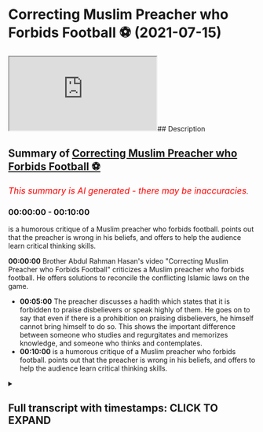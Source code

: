 # Correcting Muslim Preacher who Forbids Football ⚽️ (2021-07-15)

<iframe loading='lazy' src='https://www.youtube.com/embed/k6Vnz5r7fVQ'></iframe>## Description



## Summary of [Correcting Muslim Preacher who Forbids Football ⚽️](https://www.youtube.com/watch?v=k6Vnz5r7fVQ)


*<span style="color:red; font-size:125%">This summary is AI generated - there may be inaccuracies</span>. [](/)*

### <a onclick="modifyYTiframeseektime('0')">00:00:00</a> - <a onclick="modifyYTiframeseektime('600')">00:10:00</a>

 is a humorous critique of a Muslim preacher who forbids football. points out that the preacher is wrong in his beliefs, and offers to help the audience learn critical thinking skills.

**<a onclick="modifyYTiframeseektime('0')">00:00:00</a>** Brother Abdul Rahman Hasan's video "Correcting Muslim Preacher who Forbids Football" criticizes a Muslim preacher who forbids football. He offers solutions to reconcile the conflicting Islamic laws on the game.
* **<a onclick="modifyYTiframeseektime('300')">00:05:00</a>** The preacher discusses a hadith which states that it is forbidden to praise disbelievers or speak highly of them. He goes on to say that even if there is a prohibition on praising disbelievers, he himself cannot bring himself to do so. This shows the important difference between someone who studies and regurgitates and memorizes knowledge, and someone who thinks and contemplates.
* **<a onclick="modifyYTiframeseektime('600')">00:10:00</a>**  is a humorous critique of a Muslim preacher who forbids football. points out that the preacher is wrong in his beliefs, and offers to help the audience learn critical thinking skills.

<details><summary><h2>Full transcript with timestamps: CLICK TO EXPAND</h2></summary>

<a onclick="modifyYTiframeseektime('4')">0:00:04</a> i was recently made  
<a onclick="modifyYTiframeseektime('6')">0:00:06</a> aware of a video that brother abdul  
<a onclick="modifyYTiframeseektime('8')">0:00:08</a> rahman hassan had made  
<a onclick="modifyYTiframeseektime('10')">0:00:10</a> on the permissibility of football or  
<a onclick="modifyYTiframeseektime('12')">0:00:12</a> lack thereof  
<a onclick="modifyYTiframeseektime('14')">0:00:14</a> and this video i found it astounding  
<a onclick="modifyYTiframeseektime('18')">0:00:18</a> absolutely astounding  
<a onclick="modifyYTiframeseektime('21')">0:00:21</a> and i've just come to the conclusion  
<a onclick="modifyYTiframeseektime('23')">0:00:23</a> that there must be a deeper reason  
<a onclick="modifyYTiframeseektime('26')">0:00:26</a> why such conclusions are being met so  
<a onclick="modifyYTiframeseektime('28')">0:00:28</a> after i've  
<a onclick="modifyYTiframeseektime('29')">0:00:29</a> done the initial prognosis if you want  
<a onclick="modifyYTiframeseektime('31')">0:00:31</a> to call it that or diagnostic  
<a onclick="modifyYTiframeseektime('34')">0:00:34</a> and once we've quickly just ran through  
<a onclick="modifyYTiframeseektime('37')">0:00:37</a> some of the things that he said  
<a onclick="modifyYTiframeseektime('39')">0:00:39</a> um i'm going to offer some solutions  
<a onclick="modifyYTiframeseektime('41')">0:00:41</a> insha'allah okay i'm going to offer some  
<a onclick="modifyYTiframeseektime('43')">0:00:43</a> solutions  
<a onclick="modifyYTiframeseektime('44')">0:00:44</a> so the first thing he said was that the  
<a onclick="modifyYTiframeseektime('47')">0:00:47</a> reason why  
<a onclick="modifyYTiframeseektime('48')">0:00:48</a> football well well he was saying about  
<a onclick="modifyYTiframeseektime('51')">0:00:51</a> football that  
<a onclick="modifyYTiframeseektime('53')">0:00:53</a> it has in it allah  
<a onclick="modifyYTiframeseektime('63')">0:01:03</a> laws which are man-made laws against the  
<a onclick="modifyYTiframeseektime('66')">0:01:06</a> against against the laws  
<a onclick="modifyYTiframeseektime('70')">0:01:10</a> of islam let's take a look at this  
<a onclick="modifyYTiframeseektime('73')">0:01:13</a> astonishing and shocking  
<a onclick="modifyYTiframeseektime('76')">0:01:16</a> okay segment of him speaking  
<a onclick="modifyYTiframeseektime('80')">0:01:20</a> about this  
<a onclick="modifyYTiframeseektime('95')">0:01:35</a> [Music]  
<a onclick="modifyYTiframeseektime('120')">0:02:00</a> let's not take it to the because some of  
<a onclick="modifyYTiframeseektime('123')">0:02:03</a> its forms can be  
<a onclick="modifyYTiframeseektime('124')">0:02:04</a> some of his forms can be mentioned  
<a onclick="modifyYTiframeseektime('141')">0:02:21</a> okay we know in our legislation what we  
<a onclick="modifyYTiframeseektime('143')">0:02:23</a> have in our sharia we have  
<a onclick="modifyYTiframeseektime('147')">0:02:27</a> in our 50 books if you look at it when  
<a onclick="modifyYTiframeseektime('149')">0:02:29</a> the scholars speak about  
<a onclick="modifyYTiframeseektime('151')">0:02:31</a> they divide it into four or even if you  
<a onclick="modifyYTiframeseektime('153')">0:02:33</a> want say two let's make it four 4.  
<a onclick="modifyYTiframeseektime('156')">0:02:36</a> act of worship and by that  
<a onclick="modifyYTiframeseektime('160')">0:02:40</a> then we have uh illness  
<a onclick="modifyYTiframeseektime('168')">0:02:48</a> then you have an  
<a onclick="modifyYTiframeseektime('171')">0:02:51</a> ayat are crimes that are committed  
<a onclick="modifyYTiframeseektime('174')">0:02:54</a> and then which are capital punishments  
<a onclick="modifyYTiframeseektime('176')">0:02:56</a> okay i mean punishment for those  
<a onclick="modifyYTiframeseektime('178')">0:02:58</a> scholars that's what our our legal  
<a onclick="modifyYTiframeseektime('181')">0:03:01</a> islamic  
<a onclick="modifyYTiframeseektime('182')">0:03:02</a> legislation revolves around it talks  
<a onclick="modifyYTiframeseektime('184')">0:03:04</a> about after these are the things you  
<a onclick="modifyYTiframeseektime('185')">0:03:05</a> study  
<a onclick="modifyYTiframeseektime('187')">0:03:07</a> now football consists of  
<a onclick="modifyYTiframeseektime('190')">0:03:10</a> it's a game of coming into contact with  
<a onclick="modifyYTiframeseektime('191')">0:03:11</a> one another yeah  
<a onclick="modifyYTiframeseektime('193')">0:03:13</a> okay when a person attacks another  
<a onclick="modifyYTiframeseektime('196')">0:03:16</a> person and breaks a person's bones  
<a onclick="modifyYTiframeseektime('198')">0:03:18</a> or breaks a person's leg or a person  
<a onclick="modifyYTiframeseektime('201')">0:03:21</a> gets injured  
<a onclick="modifyYTiframeseektime('202')">0:03:22</a> or a person's puts a finger in a  
<a onclick="modifyYTiframeseektime('203')">0:03:23</a> person's eye do they go to the chapters  
<a onclick="modifyYTiframeseektime('221')">0:03:41</a> but in our religion we have it doesn't  
<a onclick="modifyYTiframeseektime('222')">0:03:42</a> matter whether it's a game or not islam  
<a onclick="modifyYTiframeseektime('226')">0:03:46</a> as you mentioned in the beginning islam  
<a onclick="modifyYTiframeseektime('229')">0:03:49</a> governs everything it conforms to  
<a onclick="modifyYTiframeseektime('231')">0:03:51</a> everything our religion enters  
<a onclick="modifyYTiframeseektime('232')">0:03:52</a> every minute thing you go to the toilet  
<a onclick="modifyYTiframeseektime('234')">0:03:54</a> you're told how to clean yourself  
<a onclick="modifyYTiframeseektime('236')">0:03:56</a> i'm absolutely astounded by that  
<a onclick="modifyYTiframeseektime('242')">0:04:02</a> because here the obviously the  
<a onclick="modifyYTiframeseektime('243')">0:04:03</a> assumption let's let's say why  
<a onclick="modifyYTiframeseektime('245')">0:04:05</a> is wrong okay the assumption is  
<a onclick="modifyYTiframeseektime('249')">0:04:09</a> that for example they're playing  
<a onclick="modifyYTiframeseektime('250')">0:04:10</a> football and  
<a onclick="modifyYTiframeseektime('252')">0:04:12</a> someone gets injured to the point where  
<a onclick="modifyYTiframeseektime('254')">0:04:14</a> one of the limbs gets amputated which  
<a onclick="modifyYTiframeseektime('256')">0:04:16</a> really happens  
<a onclick="modifyYTiframeseektime('258')">0:04:18</a> well okay their bones get broken which  
<a onclick="modifyYTiframeseektime('260')">0:04:20</a> sometimes does happen  
<a onclick="modifyYTiframeseektime('261')">0:04:21</a> right that the punishment  
<a onclick="modifyYTiframeseektime('265')">0:04:25</a> is going to be automatic removal of the  
<a onclick="modifyYTiframeseektime('267')">0:04:27</a> game red card or whatever it is  
<a onclick="modifyYTiframeseektime('270')">0:04:30</a> and he says that this goes against the  
<a onclick="modifyYTiframeseektime('271')">0:04:31</a> islamic laws  
<a onclick="modifyYTiframeseektime('273')">0:04:33</a> which indicate that you know whatever is  
<a onclick="modifyYTiframeseektime('275')">0:04:35</a> have to be given basically  
<a onclick="modifyYTiframeseektime('277')">0:04:37</a> which you can see in the kotabuf in the  
<a onclick="modifyYTiframeseektime('279')">0:04:39</a> blab of ginayet  
<a onclick="modifyYTiframeseektime('282')">0:04:42</a> how pathetic sorry how is that a  
<a onclick="modifyYTiframeseektime('286')">0:04:46</a> contradiction  
<a onclick="modifyYTiframeseektime('287')">0:04:47</a> when if it's an islamic state the the  
<a onclick="modifyYTiframeseektime('290')">0:04:50</a> person the claimant can actually still  
<a onclick="modifyYTiframeseektime('292')">0:04:52</a> make the claim  
<a onclick="modifyYTiframeseektime('293')">0:04:53</a> and he'll have video evidence to suggest  
<a onclick="modifyYTiframeseektime('296')">0:04:56</a> that the person actually hurt them  
<a onclick="modifyYTiframeseektime('298')">0:04:58</a> if anything football if it's being  
<a onclick="modifyYTiframeseektime('300')">0:05:00</a> recorded  
<a onclick="modifyYTiframeseektime('301')">0:05:01</a> will help the retribution of justice if  
<a onclick="modifyYTiframeseektime('304')">0:05:04</a> that particular court decides to take  
<a onclick="modifyYTiframeseektime('305')">0:05:05</a> videographic evidence  
<a onclick="modifyYTiframeseektime('307')">0:05:07</a> i don't see how there is a mukhalik  
<a onclick="modifyYTiframeseektime('311')">0:05:11</a> and why is it assumed that a referee  
<a onclick="modifyYTiframeseektime('314')">0:05:14</a> should have  
<a onclick="modifyYTiframeseektime('316')">0:05:16</a> i think about this for a second why  
<a onclick="modifyYTiframeseektime('317')">0:05:17</a> should the referee have  
<a onclick="modifyYTiframeseektime('319')">0:05:19</a> the powers to do  
<a onclick="modifyYTiframeseektime('323')">0:05:23</a> or punishments or tajirat whatever maybe  
<a onclick="modifyYTiframeseektime('327')">0:05:27</a> just think before you speak just  
<a onclick="modifyYTiframeseektime('330')">0:05:30</a> think this is absolutely diabolical  
<a onclick="modifyYTiframeseektime('336')">0:05:36</a> this is absolutely different  
<a onclick="modifyYTiframeseektime('340')">0:05:40</a> well he talks about not getting along  
<a onclick="modifyYTiframeseektime('341')">0:05:41</a> with or not  
<a onclick="modifyYTiframeseektime('343')">0:05:43</a> loving not being able to love a people  
<a onclick="modifyYTiframeseektime('345')">0:05:45</a> of different faiths  
<a onclick="modifyYTiframeseektime('346')">0:05:46</a> and religion let's take a look at what  
<a onclick="modifyYTiframeseektime('348')">0:05:48</a> he has to say  
<a onclick="modifyYTiframeseektime('350')">0:05:50</a> the middle like who's offside without  
<a onclick="modifyYTiframeseektime('352')">0:05:52</a> any penalty where it's shot from all of  
<a onclick="modifyYTiframeseektime('354')">0:05:54</a> these are  
<a onclick="modifyYTiframeseektime('355')">0:05:55</a> administrative this is fine we're  
<a onclick="modifyYTiframeseektime('357')">0:05:57</a> talking about  
<a onclick="modifyYTiframeseektime('360')">0:06:00</a> the goal against the laws of allah which  
<a onclick="modifyYTiframeseektime('363')">0:06:03</a> the football players are forced to  
<a onclick="modifyYTiframeseektime('364')">0:06:04</a> follow  
<a onclick="modifyYTiframeseektime('364')">0:06:04</a> for example some of them and i'm going  
<a onclick="modifyYTiframeseektime('366')">0:06:06</a> to expand on some of them for example  
<a onclick="modifyYTiframeseektime('368')">0:06:08</a> some of the laws that yami that they go  
<a onclick="modifyYTiframeseektime('370')">0:06:10</a> into  
<a onclick="modifyYTiframeseektime('371')">0:06:11</a> is um  
<a onclick="modifyYTiframeseektime('375')">0:06:15</a> the player is made to love his football  
<a onclick="modifyYTiframeseektime('377')">0:06:17</a> player team member  
<a onclick="modifyYTiframeseektime('378')">0:06:18</a> even if he's of different religion  
<a onclick="modifyYTiframeseektime('381')">0:06:21</a> this doesn't have to question how are  
<a onclick="modifyYTiframeseektime('383')">0:06:23</a> you playing with you how are you playing  
<a onclick="modifyYTiframeseektime('385')">0:06:25</a> just like your colleague you're at work  
<a onclick="modifyYTiframeseektime('386')">0:06:26</a> you've got a non-muslim colleague  
<a onclick="modifyYTiframeseektime('387')">0:06:27</a> doesn't have to love you work together  
<a onclick="modifyYTiframeseektime('388')">0:06:28</a> of course you're working it's a job for  
<a onclick="modifyYTiframeseektime('389')">0:06:29</a> them  
<a onclick="modifyYTiframeseektime('390')">0:06:30</a> they've some of them even come out  
<a onclick="modifyYTiframeseektime('391')">0:06:31</a> saying we don't get along with the job  
<a onclick="modifyYTiframeseektime('392')">0:06:32</a> years later had  
<a onclick="modifyYTiframeseektime('394')">0:06:34</a> big rifts you didn't raise these two  
<a onclick="modifyYTiframeseektime('395')">0:06:35</a> guys okay i'm really agreeing with you  
<a onclick="modifyYTiframeseektime('396')">0:06:36</a> two or three people he might not get  
<a onclick="modifyYTiframeseektime('398')">0:06:38</a> along with no problem  
<a onclick="modifyYTiframeseektime('399')">0:06:39</a> but he can't get along with the entire  
<a onclick="modifyYTiframeseektime('400')">0:06:40</a> team members  
<a onclick="modifyYTiframeseektime('402')">0:06:42</a> what you've mentioned no different to me  
<a onclick="modifyYTiframeseektime('403')">0:06:43</a> in my corporate job in my company  
<a onclick="modifyYTiframeseektime('405')">0:06:45</a> i've got non-muslims i have to work with  
<a onclick="modifyYTiframeseektime('407')">0:06:47</a> them i'm like some of them i don't know  
<a onclick="modifyYTiframeseektime('408')">0:06:48</a> it's not a lot you can come into your  
<a onclick="modifyYTiframeseektime('410')">0:06:50</a> work and do your work and leave  
<a onclick="modifyYTiframeseektime('412')">0:06:52</a> it's got nothing to do you know i never  
<a onclick="modifyYTiframeseektime('413')">0:06:53</a> know you for your tea your team members  
<a onclick="modifyYTiframeseektime('415')">0:06:55</a> and your people you're working with here  
<a onclick="modifyYTiframeseektime('416')">0:06:56</a> it's a team thing  
<a onclick="modifyYTiframeseektime('417')">0:06:57</a> i need to know who the striker is i the  
<a onclick="modifyYTiframeseektime('419')">0:06:59</a> goalkeeper needs to know the  
<a onclick="modifyYTiframeseektime('422')">0:07:02</a> you have to be no i don't agree with  
<a onclick="modifyYTiframeseektime('424')">0:07:04</a> this point you're part of a  
<a onclick="modifyYTiframeseektime('425')">0:07:05</a> happens when a muslim marries a  
<a onclick="modifyYTiframeseektime('427')">0:07:07</a> christian or a jew  
<a onclick="modifyYTiframeseektime('431')">0:07:11</a> what happened with the prophet muhammad  
<a onclick="modifyYTiframeseektime('446')">0:07:26</a> that's not relating to the religion  
<a onclick="modifyYTiframeseektime('448')">0:07:28</a> natural love between  
<a onclick="modifyYTiframeseektime('450')">0:07:30</a> people from different faiths is haram  
<a onclick="modifyYTiframeseektime('453')">0:07:33</a> then the prophet fell into haram we will  
<a onclick="modifyYTiframeseektime('456')">0:07:36</a> see  
<a onclick="modifyYTiframeseektime('457')">0:07:37</a> how your methodologies and how your  
<a onclick="modifyYTiframeseektime('459')">0:07:39</a> statements  
<a onclick="modifyYTiframeseektime('460')">0:07:40</a> are so totally against the sun and the  
<a onclick="modifyYTiframeseektime('463')">0:07:43</a> quran  
<a onclick="modifyYTiframeseektime('464')">0:07:44</a> that i'm shocked with all due respect  
<a onclick="modifyYTiframeseektime('468')">0:07:48</a> that you had the absolute audacity to  
<a onclick="modifyYTiframeseektime('471')">0:07:51</a> come out and speak in the manner that  
<a onclick="modifyYTiframeseektime('473')">0:07:53</a> you have  
<a onclick="modifyYTiframeseektime('474')">0:07:54</a> on a topic like this  
<a onclick="modifyYTiframeseektime('480')">0:08:00</a> that you may say about allah which you  
<a onclick="modifyYTiframeseektime('481')">0:08:01</a> don't even know  
<a onclick="modifyYTiframeseektime('483')">0:08:03</a> what and i'm shocked that someone who's  
<a onclick="modifyYTiframeseektime('486')">0:08:06</a> spent so much time  
<a onclick="modifyYTiframeseektime('488')">0:08:08</a> i'm actually i can't hold it in and i'm  
<a onclick="modifyYTiframeseektime('490')">0:08:10</a> not going to lie to anyone here  
<a onclick="modifyYTiframeseektime('491')">0:08:11</a> i don't back back this man behind his  
<a onclick="modifyYTiframeseektime('493')">0:08:13</a> back i'm gonna tell you guys  
<a onclick="modifyYTiframeseektime('495')">0:08:15</a> exactly what i think this shows with all  
<a onclick="modifyYTiframeseektime('498')">0:08:18</a> due respect  
<a onclick="modifyYTiframeseektime('499')">0:08:19</a> the difference the important difference  
<a onclick="modifyYTiframeseektime('500')">0:08:20</a> between someone who studies  
<a onclick="modifyYTiframeseektime('503')">0:08:23</a> and regurgitates and memorizes knowledge  
<a onclick="modifyYTiframeseektime('505')">0:08:25</a> and someone who thinks and contemplates  
<a onclick="modifyYTiframeseektime('507')">0:08:27</a> there's no better kind of example we can  
<a onclick="modifyYTiframeseektime('509')">0:08:29</a> get for this  
<a onclick="modifyYTiframeseektime('510')">0:08:30</a> how can you come to these conclusions  
<a onclick="modifyYTiframeseektime('516')">0:08:36</a> how can you praising disbelievers  
<a onclick="modifyYTiframeseektime('520')">0:08:40</a> and he is indicating that  
<a onclick="modifyYTiframeseektime('524')">0:08:44</a> well look he's not saying i'm not going  
<a onclick="modifyYTiframeseektime('525')">0:08:45</a> to go into the permissibility of it or  
<a onclick="modifyYTiframeseektime('527')">0:08:47</a> lack thereof  
<a onclick="modifyYTiframeseektime('529')">0:08:49</a> he says what i am going to say is i  
<a onclick="modifyYTiframeseektime('532')">0:08:52</a> can't see how someone can bring  
<a onclick="modifyYTiframeseektime('533')">0:08:53</a> themselves  
<a onclick="modifyYTiframeseektime('534')">0:08:54</a> to praise someone who basically is a  
<a onclick="modifyYTiframeseektime('536')">0:08:56</a> disbeliever and he  
<a onclick="modifyYTiframeseektime('537')">0:08:57</a> he mentions a few traits so let's see  
<a onclick="modifyYTiframeseektime('539')">0:08:59</a> what he says on this matter  
<a onclick="modifyYTiframeseektime('541')">0:09:01</a> and come back that's something for the  
<a onclick="modifyYTiframeseektime('544')">0:09:04</a> women  
<a onclick="modifyYTiframeseektime('545')">0:09:05</a> men i'm imitating the women in this  
<a onclick="modifyYTiframeseektime('546')">0:09:06</a> writer  
<a onclick="modifyYTiframeseektime('550')">0:09:10</a> i'm sorry to go back to something we  
<a onclick="modifyYTiframeseektime('551')">0:09:11</a> were discussing earlier you mentioned  
<a onclick="modifyYTiframeseektime('552')">0:09:12</a> the hadith to me yesterday which i  
<a onclick="modifyYTiframeseektime('554')">0:09:14</a> i'd like to bring forward in sha allah  
<a onclick="modifyYTiframeseektime('556')">0:09:16</a> we're talking about the way  
<a onclick="modifyYTiframeseektime('557')">0:09:17</a> not we look up to or some of the muslims  
<a onclick="modifyYTiframeseektime('559')">0:09:19</a> look up to  
<a onclick="modifyYTiframeseektime('560')">0:09:20</a> non-muslim footballers and things like  
<a onclick="modifyYTiframeseektime('562')">0:09:22</a> that are you allowed to praise and  
<a onclick="modifyYTiframeseektime('564')">0:09:24</a> almost say he's so good at football  
<a onclick="modifyYTiframeseektime('567')">0:09:27</a> discussion back and forth  
<a onclick="modifyYTiframeseektime('574')">0:09:34</a> don't say  
<a onclick="modifyYTiframeseektime('582')">0:09:42</a> you're not allowed to praise him and  
<a onclick="modifyYTiframeseektime('584')">0:09:44</a> speak highly of him so if the hadith  
<a onclick="modifyYTiframeseektime('589')">0:09:49</a> there's is lot of back and forth to it  
<a onclick="modifyYTiframeseektime('590')">0:09:50</a> but the point is the point is  
<a onclick="modifyYTiframeseektime('592')">0:09:52</a> i don't want to fall i don't want to  
<a onclick="modifyYTiframeseektime('593')">0:09:53</a> press my arsenal on that  
<a onclick="modifyYTiframeseektime('595')">0:09:55</a> i'm saying even if there was a  
<a onclick="modifyYTiframeseektime('598')">0:09:58</a> prohibition on this issue i can't  
<a onclick="modifyYTiframeseektime('599')">0:09:59</a> someone who said allah hasn't got a  
<a onclick="modifyYTiframeseektime('601')">0:10:01</a> child  
<a onclick="modifyYTiframeseektime('602')">0:10:02</a> allah has a child sorry someone who  
<a onclick="modifyYTiframeseektime('604')">0:10:04</a> doesn't believe in allah's existence  
<a onclick="modifyYTiframeseektime('605')">0:10:05</a> somebody who doesn't even worship allah  
<a onclick="modifyYTiframeseektime('607')">0:10:07</a> who disobeys allah after he created him  
<a onclick="modifyYTiframeseektime('609')">0:10:09</a> aborts  
<a onclick="modifyYTiframeseektime('610')">0:10:10</a> into this world i honestly can't speak  
<a onclick="modifyYTiframeseektime('612')">0:10:12</a> greatly and highly and glorify him like  
<a onclick="modifyYTiframeseektime('614')">0:10:14</a> that i can't  
<a onclick="modifyYTiframeseektime('615')">0:10:15</a> my heart won't allow me if someone says  
<a onclick="modifyYTiframeseektime('616')">0:10:16</a> insult with your mother you're a mother  
<a onclick="modifyYTiframeseektime('618')">0:10:18</a> you wouldn't  
<a onclick="modifyYTiframeseektime('618')">0:10:18</a> you wouldn't even dismiss your mother's  
<a onclick="modifyYTiframeseektime('620')">0:10:20</a> value yeah or you would you wouldn't you  
<a onclick="modifyYTiframeseektime('622')">0:10:22</a> wouldn't like him in any way shape or  
<a onclick="modifyYTiframeseektime('623')">0:10:23</a> form  
<a onclick="modifyYTiframeseektime('623')">0:10:23</a> you have enmity towards him what about  
<a onclick="modifyYTiframeseektime('625')">0:10:25</a> allah i know you're saying this guy's  
<a onclick="modifyYTiframeseektime('626')">0:10:26</a> such a good player i want to watch him i  
<a onclick="modifyYTiframeseektime('628')">0:10:28</a> like the way he plays  
<a onclick="modifyYTiframeseektime('630')">0:10:30</a> also the concept  
<a onclick="modifyYTiframeseektime('644')">0:10:44</a> now this is absolutely diabolical  
<a onclick="modifyYTiframeseektime('648')">0:10:48</a> and this is muhalfali sunnah he is  
<a onclick="modifyYTiframeseektime('650')">0:10:50</a> mentioning a hadith which he says oh the  
<a onclick="modifyYTiframeseektime('652')">0:10:52</a> authenticity of it is  
<a onclick="modifyYTiframeseektime('654')">0:10:54</a> we don't know whether it's strong or  
<a onclick="modifyYTiframeseektime('655')">0:10:55</a> weak well let me give you three hadith  
<a onclick="modifyYTiframeseektime('658')">0:10:58</a> which we know  
<a onclick="modifyYTiframeseektime('658')">0:10:58</a> the authenticity is strong number one  
<a onclick="modifyYTiframeseektime('663')">0:11:03</a> ibnadi who the prophet muhammad  
<a onclick="modifyYTiframeseektime('667')">0:11:07</a> explicitly absolutely explicitly said  
<a onclick="modifyYTiframeseektime('671')">0:11:11</a> had he been alive i would have had i  
<a onclick="modifyYTiframeseektime('674')">0:11:14</a> would have forgiven this i would have  
<a onclick="modifyYTiframeseektime('675')">0:11:15</a> asked allah to forgive these people  
<a onclick="modifyYTiframeseektime('678')">0:11:18</a> so this is a kind of praise but he might  
<a onclick="modifyYTiframeseektime('680')">0:11:20</a> say no you must you know  
<a onclick="modifyYTiframeseektime('683')">0:11:23</a> you guys mention the philosophers why  
<a onclick="modifyYTiframeseektime('685')">0:11:25</a> you mention the philosophers when you  
<a onclick="modifyYTiframeseektime('686')">0:11:26</a> have quran sunnah  
<a onclick="modifyYTiframeseektime('688')">0:11:28</a> why are you mentioning the you know the  
<a onclick="modifyYTiframeseektime('690')">0:11:30</a> thinkers and so  
<a onclick="modifyYTiframeseektime('692')">0:11:32</a> why are you mentioning aristotle why  
<a onclick="modifyYTiframeseektime('695')">0:11:35</a> mentioning plato  
<a onclick="modifyYTiframeseektime('697')">0:11:37</a> well i want to tell you something today  
<a onclick="modifyYTiframeseektime('698')">0:11:38</a> that maybe you did not know  
<a onclick="modifyYTiframeseektime('702')">0:11:42</a> that the prophet muhammed he mentioned a  
<a onclick="modifyYTiframeseektime('705')">0:11:45</a> bait  
<a onclick="modifyYTiframeseektime('705')">0:11:45</a> of shar he mentioned the line of shah  
<a onclick="modifyYTiframeseektime('708')">0:11:48</a> from a man called  
<a onclick="modifyYTiframeseektime('711')">0:11:51</a> who was a non-believer before the time  
<a onclick="modifyYTiframeseektime('713')">0:11:53</a> of islam and he mentioned  
<a onclick="modifyYTiframeseektime('720')">0:12:00</a> or something to this effect that  
<a onclick="modifyYTiframeseektime('723')">0:12:03</a> whatever is aside allah is in vain  
<a onclick="modifyYTiframeseektime('726')">0:12:06</a> and that the prophet muhammed  
<a onclick="modifyYTiframeseektime('732')">0:12:12</a> this is the truest thing a prophet a  
<a onclick="modifyYTiframeseektime('735')">0:12:15</a> poet has said  
<a onclick="modifyYTiframeseektime('737')">0:12:17</a> why am i even mention it if there's no  
<a onclick="modifyYTiframeseektime('741')">0:12:21</a> utility value and so doing  
<a onclick="modifyYTiframeseektime('745')">0:12:25</a> why even mention us  
<a onclick="modifyYTiframeseektime('751')">0:12:31</a> he praised the romans he said that the  
<a onclick="modifyYTiframeseektime('753')">0:12:33</a> quickest to recover he actually  
<a onclick="modifyYTiframeseektime('754')">0:12:34</a> mentioned so many characteristics  
<a onclick="modifyYTiframeseektime('756')">0:12:36</a> he said that the quickest to recover  
<a onclick="modifyYTiframeseektime('758')">0:12:38</a> after a defeat  
<a onclick="modifyYTiframeseektime('760')">0:12:40</a> one of the things that he mentioned of  
<a onclick="modifyYTiframeseektime('761')">0:12:41</a> many things so you can't bring yourself  
<a onclick="modifyYTiframeseektime('763')">0:12:43</a> to praise disbelievers  
<a onclick="modifyYTiframeseektime('764')">0:12:44</a> but the prophet muhammad  
<a onclick="modifyYTiframeseektime('768')">0:12:48</a> could either you are better than them or  
<a onclick="modifyYTiframeseektime('771')">0:12:51</a> you don't understand  
<a onclick="modifyYTiframeseektime('772')">0:12:52</a> them and you don't understand the  
<a onclick="modifyYTiframeseektime('773')">0:12:53</a> religion fully and this is why i  
<a onclick="modifyYTiframeseektime('775')">0:12:55</a> want to offer my services i don't want  
<a onclick="modifyYTiframeseektime('777')">0:12:57</a> to just tell you i don't mean this to  
<a onclick="modifyYTiframeseektime('778')">0:12:58</a> allah who are not trying to arrogate to  
<a onclick="modifyYTiframeseektime('780')">0:13:00</a> you  
<a onclick="modifyYTiframeseektime('780')">0:13:00</a> i just don't want to backfire you i want  
<a onclick="modifyYTiframeseektime('782')">0:13:02</a> to say this so everyone can hear it and  
<a onclick="modifyYTiframeseektime('784')">0:13:04</a> i want to say to friends and family oh  
<a onclick="modifyYTiframeseektime('786')">0:13:06</a> look at this guy he doesn't know this  
<a onclick="modifyYTiframeseektime('787')">0:13:07</a> and doesn't know that  
<a onclick="modifyYTiframeseektime('788')">0:13:08</a> i'm making fun of you behind your back  
<a onclick="modifyYTiframeseektime('790')">0:13:10</a> i'd rather you see this and make it  
<a onclick="modifyYTiframeseektime('792')">0:13:12</a> public  
<a onclick="modifyYTiframeseektime('793')">0:13:13</a> but i do want to offer my services yeah  
<a onclick="modifyYTiframeseektime('795')">0:13:15</a> i think that was due is like a crash  
<a onclick="modifyYTiframeseektime('797')">0:13:17</a> course in critical thinking and  
<a onclick="modifyYTiframeseektime('800')">0:13:20</a> i think that if we humble each other  
<a onclick="modifyYTiframeseektime('802')">0:13:22</a> ourselves to each other  
<a onclick="modifyYTiframeseektime('804')">0:13:24</a> maybe we can teach each other certain  
<a onclick="modifyYTiframeseektime('806')">0:13:26</a> things  
<a onclick="modifyYTiframeseektime('811')">0:13:31</a> the two kinds of people don't learn the  
<a onclick="modifyYTiframeseektime('813')">0:13:33</a> knowledge shy person and an arrogant  
<a onclick="modifyYTiframeseektime('815')">0:13:35</a> person  
<a onclick="modifyYTiframeseektime('816')">0:13:36</a> i would say please take my offer up we  
<a onclick="modifyYTiframeseektime('818')">0:13:38</a> work closely with you  
<a onclick="modifyYTiframeseektime('820')">0:13:40</a> okay to try and develop critical  
<a onclick="modifyYTiframeseektime('822')">0:13:42</a> reasoning skills  
<a onclick="modifyYTiframeseektime('823')">0:13:43</a> and hopefully you can start applying  
<a onclick="modifyYTiframeseektime('825')">0:13:45</a> those  
<a onclick="modifyYTiframeseektime('827')">0:13:47</a> any photos  
</details>